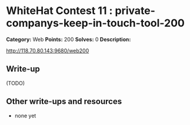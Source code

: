 # WhiteHat Contest 11 : private-companys-keep-in-touch-tool-200

**Category:** Web
**Points:** 200
**Solves:** 0
**Description:**

http://118.70.80.143:9680/web200

## Write-up

(TODO)

## Other write-ups and resources

* none yet

